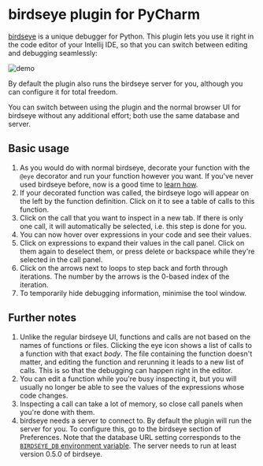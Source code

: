 # birdseye plugin for PyCharm

[birdseye](https://github.com/alexmojaki/birdseye) is a unique debugger for Python. This plugin lets you use it right in the code editor of your Intellij IDE, so that you can switch between editing and debugging seamlessly:

![demo](https://i.imgur.com/xJQzXWe.gif)

By default the plugin also runs the birdseye server for you, although you can configure it for total freedom.

You can switch between using the plugin and the normal browser UI for birdseye without any additional effort; both use the same database and server.

## Basic usage

1. As you would do with normal birdseye, decorate your function with the `@eye` decorator and run your function however you want. If you've never used birdseye before, now is a good time to [learn how](https://github.com/alexmojaki/birdseye#installation).
2. If your decorated function was called, the birdseye logo will appear on the left by the function definition. Click on it to see a table of calls to this function.
3. Click on the call that you want to inspect in a new tab. If there is only one call, it will automatically be selected, i.e. this step is done for you.
4. You can now hover over expressions in your code and see their values.
5. Click on expressions to expand their values in the call panel. Click on them again to deselect them, or press delete or backspace while they're selected in the call panel.
6. Click on the arrows next to loops to step back and forth through iterations. The number by the arrows is the 0-based index of the iteration.
7. To temporarily hide debugging information, minimise the tool window.

## Further notes

1. Unlike the regular birdseye UI, functions and calls are not based on the names of functions or files. Clicking the eye icon shows a list of calls to a function with that exact *body*. The file containing the function doesn't matter, and editing the function and rerunning it leads to a new list of calls. This is so that the debugging can happen right in the editor.
2. You can edit a function while you're busy inspecting it, but you will usually no longer be able to see the values of the expressions whose code changes.
3. Inspecting a call can take a lot of memory, so close call panels when you're done with them.
4. birdseye needs a server to connect to. By default the plugin will run the server for you. To configure this, go to the birdseye section of Preferences. Note that the database URL setting corresponds to the [`BIRDSEYE_DB` environment variable](https://github.com/alexmojaki/birdseye#configuration). The server needs to run at least version 0.5.0 of birdseye.
